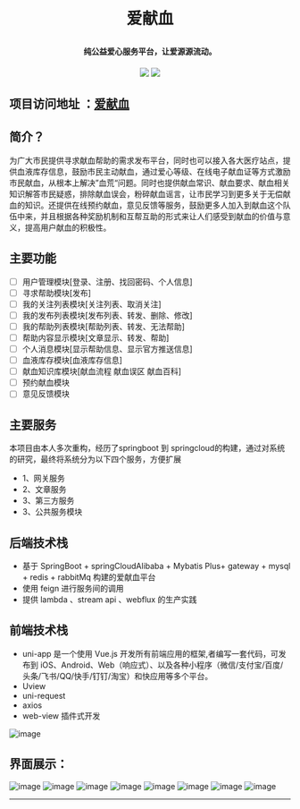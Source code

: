 ﻿<h1 align="center" style="margin: 30px 0 30px; font-weight: bold;">爱献血</h1>
<h4 align="center">纯公益爱心服务平台，让爱源源流动。</h4>
<h4 align="center">
<img src="https://img.shields.io/badge/springboot-v2.4.0-green" />
<img src="https://img.shields.io/badge/springCloudAlibaba-v2021.1-green" />
</h4>

项目访问地址 ：[爱献血](http://175.178.237.123:8888/index.html#/)
---


## 简介？
为广大市民提供寻求献血帮助的需求发布平台，同时也可以接入各大医疗站点，提供血液库存信息，鼓励市民主动献血，通过爱心等级、在线电子献血证等方式激励市民献血，从根本上解决”血荒“问题。同时也提供献血常识、献血要求、献血相关知识解答市民疑惑，排除献血误会，粉碎献血谣言，让市民学习到更多关于无偿献血的知识。还提供在线预约献血，意见反馈等服务，鼓励更多人加入到献血这个队伍中来，并且根据各种奖励机制和互帮互助的形式来让人们感受到献血的价值与意义，提高用户献血的积极性。

## 主要功能

 - [ ] 用户管理模块[登录、注册、找回密码、个人信息]
 - [ ] 寻求帮助模块[发布]
 - [ ] 我的关注列表模块[关注列表、取消关注]
 - [ ] 我的发布列表模块[发布列表、转发、删除、修改]
 - [ ] 我的帮助列表模块[帮助列表、转发、无法帮助]
 - [ ] 帮助内容显示模块[文章显示、转发、帮助]
 - [ ] 个人消息模块[显示帮助信息、显示官方推送信息]
 - [ ] 血液库存模块[血液库存信息]
 - [ ] 献血知识库模块[献血流程 献血误区  献血百科]
 - [ ] 预约献血模块
 - [ ] 意见反馈模块

## 主要服务
本项目由本人多次重构，经历了springboot 到 springcloud的构建，通过对系统的研究，最终将系统分为以下四个服务，方便扩展

- 1、网关服务
- 2、文章服务
- 3、第三方服务
- 3、公共服务模块

## 后端技术栈

- 基于 SpringBoot + springCloudAlibaba +  Mybatis Plus+ gateway + mysql + redis + rabbitMq 构建的爱献血平台
- 使用 feign 进行服务间的调用
- 提供 lambda 、stream api 、webflux 的生产实践

## 前端技术栈

- uni-app  是一个使用 Vue.js 开发所有前端应用的框架,者编写一套代码，可发布到 iOS、Android、Web（响应式）、以及各种小程序（微信/支付宝/百度/头条/飞书/QQ/快手/钉钉/淘宝）和快应用等多个平台。
- Uview  
- uni-request
- axios
- web-view 插件式开发

![image](https://user-images.githubusercontent.com/63549640/185752914-e01cdbb1-05ae-46e7-ac37-f3accee586c4.png)

## 界面展示：
![image](https://user-images.githubusercontent.com/63549640/185752970-33796e89-0a1c-407d-852f-f825838076e4.png)
![image](https://user-images.githubusercontent.com/63549640/185753022-39ab991e-4f91-4f88-b030-216aa346a5b3.png)
![image](https://user-images.githubusercontent.com/63549640/185753076-f125b615-c860-4ed7-af68-4f25d3c7c180.png)
![image](https://user-images.githubusercontent.com/63549640/185752982-4289f421-9f3f-44c0-8899-ab3261355052.png)
![image](https://user-images.githubusercontent.com/63549640/185752989-508bc113-880b-471a-a7d1-fe0d005ecdbd.png)
![image](https://user-images.githubusercontent.com/63549640/185753068-82f0d177-66ae-4f92-a662-b55ff4d3a5b0.png)
![image](https://user-images.githubusercontent.com/63549640/185753083-0fa10a38-8666-4739-8423-7bf4df7649ce.png)
![image](https://user-images.githubusercontent.com/63549640/185753092-ea40ddce-196a-4f97-81ee-fd2e271fc93c.png)


---

